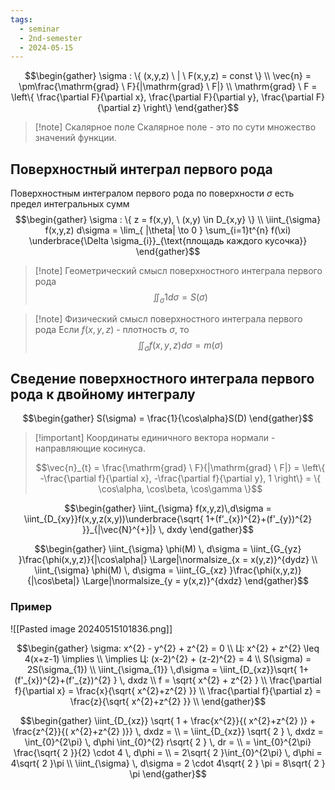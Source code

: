 ```yaml
---
tags:
  - seminar
  - 2nd-semester
  - 2024-05-15
---
```


$$\begin{gather}
\sigma : \{ (x,y,z) \ | \ F(x,y,z) = const \} \\
\vec{n} = \pm\frac{\mathrm{grad} \ F}{|\mathrm{grad} \ F|} \\
\mathrm{grad} \ F = \left\{  \frac{\partial F}{\partial x}, \frac{\partial F}{\partial y}, \frac{\partial F}{\partial z} \right\}
\end{gather}$$


> [!note] Скалярное поле
> Скалярное поле - это по сути множество значений функции.

## Поверхностный интеграл первого рода

Поверхностным интегралом первого рода по поверхности $\sigma$ есть предел интегральных сумм
$$\begin{gather}
\sigma : \{ z = f(x,y), \ (x,y) \in  D_{x,y} \} \\
\iint_{\sigma} f(x,y,z) d\sigma = \lim_{ |\theta| \to 0 } \sum_{i=1}t^{n} f(\xi) \underbrace{\Delta \sigma_{i}}_{\text{площадь каждого кусочка}}
\end{gather}$$

> [!note] Геометрический смысл поверхностного интеграла первого рода
> $$\iint_{\sigma} 1 d\sigma = S(\sigma)$$

> [!note] Физический смысл поверхностного интеграла первого рода
> Если $f(x,y,z)$ - плотность $\sigma$, то 
> $$\iint_{\sigma} f(x,y,z) d\sigma = m(\sigma)$$

## Сведение поверхностного интеграла первого рода к двойному интегралу

$$\begin{gather}
S(\sigma) = \frac{1}{\cos\alpha}S(D)
\end{gather}$$

> [!important] Координаты единичного вектора нормали - направляющие косинуса.
> 
> $$\vec{n}_{t} = \frac{\mathrm{grad} \ F}{|\mathrm{grad} \ F|} = \left\{ -\frac{\partial f}{\partial x}, -\frac{\partial f}{\partial y}, 1 \right\} = \{ \cos\alpha, \cos\beta, \cos\gamma \}$$

$$\begin{gather}
\iint_{\sigma} f(x,y,z)\,d\sigma = \iint_{D_{xy}}f(x,y,z(x,y))\underbrace{\sqrt{ 1+(f'_{x})^{2}+(f'_{y})^{2} }}_{|\vec{N}^{+}|} \, dxdy
\end{gather}$$

$$\begin{gather}
\iint_{\sigma} \phi(M) \, d\sigma = \iint_{G_{yz} }\frac{\phi(x,y,z)}{|\cos\alpha|} \Large|\normalsize_{x = x(y,z)}^{dydz} \\
\iint_{\sigma} \phi(M) \, d\sigma = \iint_{G_{xz} }\frac{\phi(x,y,z)}{|\cos\beta|} \Large|\normalsize_{y = y(x,z)}^{dxdz}
\end{gather}$$

### Пример

![[Pasted image 20240515101836.png]]

$$\begin{gather}
\sigma: x^{2} - y^{2} + z^{2} = 0 \\
Ц: x^{2} + z^{2} \leq 4(x+z-1) \implies \\
\implies Ц: (x-2)^{2} + (z-2)^{2} = 4 \\
S(\sigma) = 2S(\sigma_{1}) \\
\iint_{\sigma_{1}} \,d\sigma = \iint_{D_{xz}}\sqrt{ 1+(f'_{x})^{2}+(f'_{z})^{2} } \, dxdz \\
f = \sqrt{ x^{2} + z^{2} } \\
\frac{\partial f}{\partial x} = \frac{x}{\sqrt{ x^{2}+z^{2} }} \\
\frac{\partial f}{\partial z} = \frac{z}{\sqrt{ x^{2}+z^{2} }} \\
\end{gather}$$

$$\begin{gather}
\iint_{D_{xz}} \sqrt{ 1 + \frac{x^{2}}{( x^{2}+z^{2} )} + \frac{z^{2}}{( x^{2}+z^{2} )}} \, dxdz = \\
= \iint_{D_{xz}} \sqrt{ 2 } \, dxdz = \int_{0}^{2\pi} \, d\phi \int_{0}^{2} r\sqrt{ 2 } \, dr = \\
= \int_{0}^{2\pi} \frac{\sqrt{ 2 }}{2} \cdot 4 \, d\phi = \\
= 2\sqrt{ 2 }\int_{0}^{2\pi} \, d\phi = 4\sqrt{ 2 }\pi \\
\iint_{\sigma} \, d\sigma  = 2 \cdot 4\sqrt{ 2 } \pi = 8\sqrt{ 2 } \pi
\end{gather}$$
